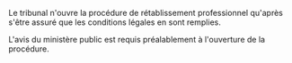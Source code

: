 Le tribunal n'ouvre la procédure de rétablissement professionnel qu'après s'être assuré que les conditions légales en sont remplies.


L'avis du ministère public est requis préalablement à l'ouverture de la procédure.


  
